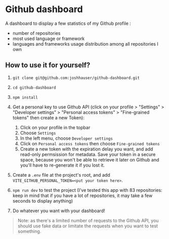 # Github dashboard

A dashboard to display a few statistics of my Github profile :

- number of repositories
- most used language or framework
- languages and frameworks usage distribution among all repositories I own

## How to use it for yourself?

1. `git clone git@github.com:joshhauser/github-dashboard.git`
2. `cd github-dashboard`
3. `npm install`
4. Get a personal key to use Github API (click on your profile > "Settings" > "Developer settings" > "Personal access tokens" > "Fine-grained tokens" then create a new Token):

   1. Click on your profile in the topbar
   2. Choose `Settings`
   3. In the left menu, choose `Developer settings`
   4. Click on `Personal access tokens` then choose `Fine-grained tokens`
   5. Create a new token with the expiration delay you want, and add read-only permsission for metadata. Save your token in a secure space, because you won't be able to retrieve it later on Github and you'll have to re-generate it if you lost it.

5. Create a `.env` file at the project's root, and add `VITE_GITHUB_PERSONAL_TOKEN=<put your token here>`.
6. `npm run dev` to test the project (I've tested this app with 83 repositories: keep in mind that if you have a lot of repositories, it may take a few seconds to display anything)
7. Do whatever you want with your dashboard!

> Note: as there's a limited number of requests to the Github API, you should use fake data or limitate the requests when you want to test something.
